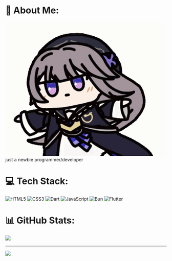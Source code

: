 # 💫 About Me:
![kururing](kururin-kuru-kuru.gif)
just a newbie programmer/developer


# 💻 Tech Stack:
![HTML5](https://img.shields.io/badge/html5-%23E34F26.svg?style=for-the-badge&logo=html5&logoColor=white) ![CSS3](https://img.shields.io/badge/css3-%231572B6.svg?style=for-the-badge&logo=css3&logoColor=white) ![Dart](https://img.shields.io/badge/dart-%230175C2.svg?style=for-the-badge&logo=dart&logoColor=white) ![JavaScript](https://img.shields.io/badge/javascript-%23323330.svg?style=for-the-badge&logo=javascript&logoColor=%23F7DF1E) ![Bun](https://img.shields.io/badge/Bun-%23000000.svg?style=for-the-badge&logo=bun&logoColor=white) ![Flutter](https://img.shields.io/badge/Flutter-%2302569B.svg?style=for-the-badge&logo=Flutter&logoColor=white)
# 📊 GitHub Stats:
![](https://github-readme-streak-stats.herokuapp.com/?user=riido&theme=blueberry&hide_border=false)<br/>

---
[![](https://visitcount.itsvg.in/api?id=riido&icon=0&color=6)](https://visitcount.itsvg.in)

<!-- Proudly created with GPRM ( https://gprm.itsvg.in ) -->
